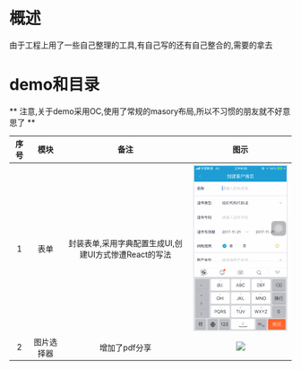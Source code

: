 # 概述

由于工程上用了一些自己整理的工具,有自己写的还有自己整合的,需要的拿去

# demo和目录

** 注意,关于demo采用OC,使用了常规的masory布局,所以不习惯的朋友就不好意思了 **

| 序号 | 模块 | 备注 | 图示 |
| :---: | :--: | :--: | :--: |
| 1 | 表单 | 封装表单,采用字典配置生成UI,创建UI方式惨遭React的写法 |![](../assets/Tools/form.gif)  |
| 2 | 图片选择器 | 增加了pdf分享 |![](../assets/Tools/picture.gif)|





